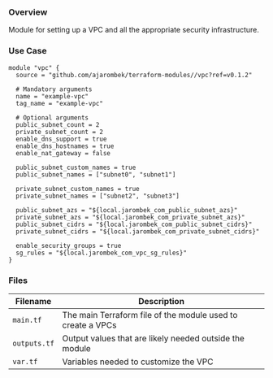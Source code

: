 ### Overview

Module for setting up a VPC and all the appropriate security infrastructure.

### Use Case

```hcl-terraform
module "vpc" {
  source = "github.com/ajarombek/terraform-modules//vpc?ref=v0.1.2"

  # Mandatory arguments
  name = "example-vpc"
  tag_name = "example-vpc"

  # Optional arguments
  public_subnet_count = 2
  private_subnet_count = 2
  enable_dns_support = true
  enable_dns_hostnames = true
  enable_nat_gateway = false

  public_subnet_custom_names = true
  public_subnet_names = ["subnet0", "subnet1"]

  private_subnet_custom_names = true
  private_subnet_names = ["subnet2", "subnet3"]

  public_subnet_azs = "${local.jarombek_com_public_subnet_azs}"
  private_subnet_azs = "${local.jarombek_com_private_subnet_azs}"
  public_subnet_cidrs = "${local.jarombek_com_public_subnet_cidrs}"
  private_subnet_cidrs = "${local.jarombek_com_private_subnet_cidrs}"

  enable_security_groups = true
  sg_rules = "${local.jarombek_com_vpc_sg_rules}"
}
```

### Files

| Filename                 | Description                                                                 |
|--------------------------|-----------------------------------------------------------------------------|
| `main.tf`                | The main Terraform file of the module used to create a VPCs                 |
| `outputs.tf`             | Output values that are likely needed outside the module                     |
| `var.tf`                 | Variables needed to customize the VPC                                       |
